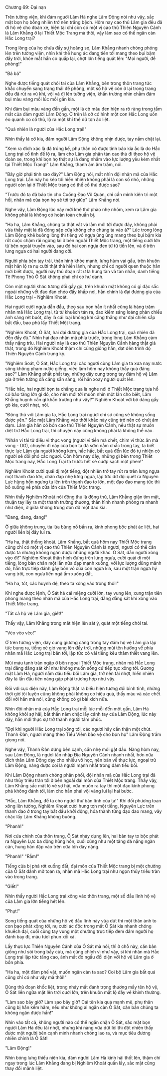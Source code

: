 




Chương 69: Đại nạn


Trên tường viện, khi đám người Lâm Hà nghe Lâm Động nói như vậy, sắc mặt bọn họ bỗng nhiên trở nên trắng bệch. Hôm nay cao thủ Lâm gia đều đã đi hộ vệ cho đoàn xe, hiện tại chỉ còn có một vị cao thủ Thiên Nguyên Cảnh là Lâm Khẳng ở lại Thiết Mộc Trang mà thôi, vậy làm sao có thể ngăn cản Hắc Long trại?

Trong lòng của họ chứa đầy sự hoảng sợ, Lâm Khẳng nhanh chóng phóng lên trên tường viện, nhìn khí thế hung ác đang tiến tới mang theo bụi bặm đầy trời, khóe mắt hắn co quắp lại, chợt lớn tiếng quát lên: "Mọi người, đề phòng!"

"Bá bá"

Nghe được tiếng quát chói tai của Lâm Khẳng, bên trong thôn trang tức khắc chuyển sang trạng thái đề phòng, một số hộ vệ còn ở lại trong trang đều đã rút ra vũ khí, vội vã đi lên tường viện, khẩn trương nhìn chằm đám bụi màu vàng mỗi lúc mỗi gần kia.

Khi đám bụi màu vàng đến gần, một lá cờ màu đen hiện ra rõ ràng trong tầm mắt của đám người Lâm Động. Ở trên lá cờ có hình một con Hắc Long uốn éo quanh co cố thủ, lộ ra một khí thế dữ tợn ác liệt.

"Quả nhiên là người của Hắc Long trại!"

Nhìn thấy lá cờ kia, đám người Lâm Động không nhịn được, tay nắm chặt lại.

"Xem ra đích xác là đã trúng kế, phụ thân có được tình báo kia ắc là do Hắc Long trại cố tình để lộ ra, làm cho Lâm gia phân tán cao thủ đi theo hộ vệ đoàn xe, trong khi bọn họ thật sự là đang nhắm vào lực lượng yếu kém nhất tại Thiết Mộc Trang!" Lâm Khẳng, thanh âm âm trầm, nói.

"Bây giờ phải tính sao đây?" Lâm Động hỏi, mắt nhìn đội nhân mã của Hắc Long trại. Lần này họ kéo tới hiển nhiên không phải là con số nhỏ, những người còn lại ở Thiết Mộc trang có thể cố thủ được sao?

"Trước đó ta đã báo tin cho Cuồng Đao Võ Quán, chỉ cần mình kiên trì một hồi, nhân mã của bọn họ sẽ tới trợ giúp" Lâm Khẳng nói.

Nghe vậy, Lâm Động lúc này mới khẽ thở phào nhẹ nhõm, xem ra Lâm gia không phải là không có hoàn toàn chuẩn bị.

"Ha ha, Lâm Khẳng, chúng ta thật vất vả lắm mới tới được đây, không phải vừa thấy mặt là đã đóng sập cửa không cho chúng ta vào à?" Lúc trong lòng Lâm Động khẽ buông lỏng thì tiếng vó ngựa ùng ùng mang theo bụi bặm kia rốt cuộc chậm rãi ngừng lại ở bên ngoài Thiết Mộc trang, một tiếng cười lớn từ bên ngoài truyền vào, sau đó hai con ngựa đen từ từ tiến lên, và ở trên lưng ngựa có hai người đang cỡi.

Người phía bên tay trái, thân hình khỏe mạnh, lưng hùm vai gấu, trên khuôn mặt hắn lộ ra nụ cười thật thà hiền lành, nhưng chỉ có người quen thuộc hắn mới biết được, người này thủ đoạn rất ư là hung tàn và tàn nhẫn, danh tiếng Tê Phong Thủ Ô Sát không phải chỉ có hư danh.

Còn một người khác tương đối gầy gò, trên khuôn mặt không có gì đặc sắc ngoài những vết đao đan chéo đầy khắp nơi, hắn chính là đại đương gia của Hắc Long trại - Nghiêm Khoát.

Hai người cưỡi ngựa dẫn đầu, theo sau bọn hắn ít nhất cũng là hàng trăm nhân mã Hắc Long trại, từ từ khuếch tán ra, đao kiếm sáng loáng phản chiếu ánh sáng rét buốt, đây là cái loại không khí căng thẳng như đại chiến sắp bắt đầu, bao phủ lấy Thiết Một trang.

"Nghiêm Khoát, Ô Sát, hai đại đương gia của Hắc Long trại, quả nhiên đã đến đầy đủ." Nhìn hai đạo nhân mã phía trước, trong lòng Lâm Khẳng cảm thấy nặng trĩu. Hai người này là cao thủ Thiên Nguyên Cảnh hàng thật giá thật, trong đó Nghiêm Khoát thậm chí cũng giống hắn, đạt đến trình độ Thiên Nguyên Cảnh trung kỳ.

"Nghiêm Soát, Ô Sát, Hắc Long trại các ngươi cùng Lâm gia ta xưa nay nước sông không phạm nước giếng, việc làm hôm nay không thấy quá đáng sao?" Lâm Khẳng phất phất tay, những dây cung trong tay đám hộ vệ Lâm gia ở trên tường đã căng sẵn sàng, rồi hắn xoay người quát lên.

"Hắc hắc, hai người bọn ta chẳng qua là nghe nói ở Thiết Mộc trang tựa hồ có bảo tàng lớn gì đó, cho nên mới tới muốn nhìn một lần cho biết, Lâm Khẳng huynh cần gì khẩn trương như vậy?" Nghiêm Khoát với bộ dáng gầy gò kia, cười nhạt, nói.

"Động thủ với Lâm gia ta, Hắc Long trại ngươi chỉ sợ cũng sẽ không sống được yên." Sắc mặt Lâm Khẳng vào thời khắc này cũng trở nên có chút ảm đạm. Lâm gia hắn có bốn cao thủ Thiên Nguyên Cảnh, nếu thật sự muốn diệt trừ Hắc Long trại, thì chuyện này cũng không phải là không thể nào.

"Nhân vi tài tử điểu vi thực vong (người vì tiền mà chết, chim vì thức ăn mà vong - DG), chuyến đi này của bọn ta đã sớm nắm chắc trong tay, ta biết thực lực Lâm gia ngươi không kém, hắc hắc, bất quá đến lúc đó tự nhiên có người sẽ đối phó các ngươi. Còn hôm nay đây, những gì bên trong Thiết Mộc trang này, Hắc Long Trại ta trước hết sẽ cướp sạch một phen!"

Nghiêm Khoát cười quái dị một tiếng, đột nhiên trở tay rút ra trên lưng ngựa một thanh đao lớn, chân đạp nhẹ lưng ngựa, lập tức dữ dội quét ra Nguyên Lực hùng hồn ngưng tụ lên trên thanh đao to lớn, một đạo đao mang tức thì bổ xuống về phía cửa lớn của Thiết Mộc trang.

Nhìn thấy Nghiêm Khoát nói động thủ là động thủ, Lâm Khẳng giận tím mặt, thuận tay lấy ra một thanh trường thương, thân hình nhanh phóng ra nhanh như điện, ở giữa không trung đón đỡ một đao kia.

"Đang, đang, đang!"

Ở giữa không trung, tia lửa bùng nổ bắn ra, kình phong bộc phát ác liệt, hai người liền bị đẩy lui ra.

"Ha ha, thật thống khoái. Lâm Khẳng, bất quá hôm nay Thiết Mộc trang cũng chỉ có một vị cao thủ Thiên Nguyên Cảnh là ngươi, ngươi có thể cản được ta nhưng không ngăn được những người khác. Ô Sát, dẫn người xông vào đi!" Nghiêm Khoát thân hình đứng trên lưng ngựa, cười quái dị một tiếng, lòng bàn chân một lần nữa đạp mạnh xuống, với lực lượng dũng mãnh đó, hắn trực tiếp đánh gãy bốn vó của con ngựa kia, sau một trận ngựa hý vang trời, con ngựa liền ngã ầm xuống đất.

"Ha ha, tốt, các huynh đệ, theo ta xông vào trong thôi!"

Khi nghe được lệnh, Ô Sát há cái miệng cười lớn, tay vung lên, xung trận tiên phong mang theo nhân mã của Hắc Long trại, đằng đằng sát khí xông vào Thiết Mộc trang.

"Tất cả hộ vệ Lâm gia, giết!"

Thấy vậy, Lâm Khẳng trong mắt hiện lên sát ý, quát một tiếng chói tai.

"Vèo vèo vèo!"

Ở trên tường viện, dây cung giương căng trong tay đám hộ vệ Lâm gia lập tức bung ra, tiếng xé gió vang lên đầy trời, những mũi tên hướng về phía nhân mã Hắc Long trại bắn tới, lập tức có vài tiếng kêu thảm thiết vang lên.

Mùi máu tanh tràn ngập ở bên ngoài Thiết Mộc trang, nhân mã Hắc Long trại đằng đằng sát khí như không muốn sống cứ tiếp tục xông tới. Gương mặt Lâm Hà, người nắm đầu tiểu bối Lâm gia, trở nên tái nhợt, hiển nhiên đây là lần đầu tiên nàng gặp phải trường hợp như vậy.

Đối với cục diện này, Lâm Động thật ra biểu hiện tương đối bình tĩnh, những thời giờ tôi luyện cũng không phải không có hiệu quả, thấy máu và xác chết đối với hắn mà nói, cũng không có gì bài xích nữa.

Nhìn đội nhân mã của Hắc Long trại mỗi lúc mỗi đến một gần, Lâm Hà không khỏi sợ hãi, bất thần nắm chặc lấy cánh tay của Lâm Động, lúc này đây, hắn mới thực sự trở thành người tâm phúc.

"Đợi khi người Hắc Long trại xông tới, các ngươi hãy cẩn thận một chút. Thanh Đàn, ngươi mang theo Tiểu Viêm bảo vệ cho bọn họ" Lâm Động trầm giọng nói.

Nghe vậy, Thanh Đàn đứng bên cạnh, cắn nhẹ môi gật đầu. Nàng hôm nay, sau Lâm Động, là người tấn nhập Địa Nguyên Cảnh nhanh nhất, hơn nữa đích thân Lâm Động dạy cho nhiều võ học, nên bàn về thực lực, ngoại trừ Lâm Động, nàng được coi là người mạnh nhất trong đám tiểu bối.

Khi Lâm Động nhanh chóng phân phối, đội nhân mã của Hắc Long trại đã như thủy triều tràn tới ở bên ngoài đại môn của Thiết Mộc trang. Thấy vậy, Lâm Khẳng sắc mặt lộ vẻ sợ hãi, vừa muốn ra tay thì một đạo kình phong phá không đánh tới, làm cho hắn phải vội vàng lui lại hai bước.

"Hắc, Lâm Khẳng, để ta cho ngươi thử bản lĩnh của ta!" Khi đối phương toan xông lên tường, Nghiêm Khoát cười hung tợn một tiếng, Nguyên Lực trên thanh đao ở trong tay bắt đầu khởi động, hóa thành từng đạo đao mang, vây chặc lấy Lâm Khẳng không buông.

"Phanh!"

Nơi cửa chính của thôn trang, Ô Sát nhảy dựng lên, hai bàn tay to bộc phát ra Nguyên Lực ba động hùng hồn, cuối cùng như một tảng đá nặng ngàn cân, hung hãn đập vào trên cửa lớn dày nặng.

"Phanh!" "Rầm!"

Tiếng cửa bị phá rớt xuống đất, đại môn của Thiết Mộc trang bị một chưởng của Ô Sát đánh mở toan ra, nhân mã Hắc Long trại như ngọn thủy triều tràn vào trong trang.

"Giết!"

Nhìn thấy người Hắc Long trại xông vào thôn trang, một số đầu lĩnh hộ vệ của Lâm gia lớn tiếng hét lên.

"Phụt!"

Song tiếng quát của những hộ vệ đầu lĩnh này vừa dứt thì một thân ảnh to con bạo phát xông tới, nụ cười ác độc trong mắt Ô Sát kia nhanh chóng khuếch đại, cuối cùng tay vung một chưởng trực tiếp đem đám người họ đánh bay đi, máu tươi phun xối xả.

Lấy thực lực Thiên Nguyên Cảnh của Ô Sát mà nói, thì ở chỗ này, căn bản giống như sói trong bầy cừu, mà cũng chính vì như vậy, sĩ khí nhân mã Hắc Long trại lập tức tăng cao, ánh mắt đỏ ngầu đối diện với hộ vệ Lâm gia ở bốn phía.

"Ha ha, một đám phế vật, muốn ngăn cản ta sao? Coi bộ Lâm gia bất quá cũng chỉ có như vậy mà thôi!"

Dùng thủ đoạn khốc liệt, trong nháy mắt đánh trọng thương mấy tên hộ vệ, Ô Sát liền ngửa mặt lên trời cười lớn, trên khuôn mặt lộ đầy vẻ khinh thường.

"Làm sao bây giờ? Làm sao bây giờ? Cái tên kia quá mạnh mẽ, phụ thân cũng bị hắn kềm hãm, nếu như không ai ngăn cản Ô Sát, căn bản chúng ta không ngăn được hắn!"

Nhìn vào tất cả, không người nào có thể ngăn chặn Ô Sát, sắc mặt bọn người Lâm Hà đều tái nhợt, nhưng khi nàng vừa dứt lời thì đột nhiên thấy được một người bên cạnh mình nhanh chóng lao ra, và mục tiêu đương nhiên chính là Ô Sát!

"Lâm Động!"

Nhìn bóng lưng thiếu niên kia, đám người Lâm Hà kinh hãi thốt lên, thậm chí ngay trong lúc Lâm Khẳng đang bị Nghiêm Khoát quấn lấy, sắc mặt cũng thay đổi mãnh liệt.




